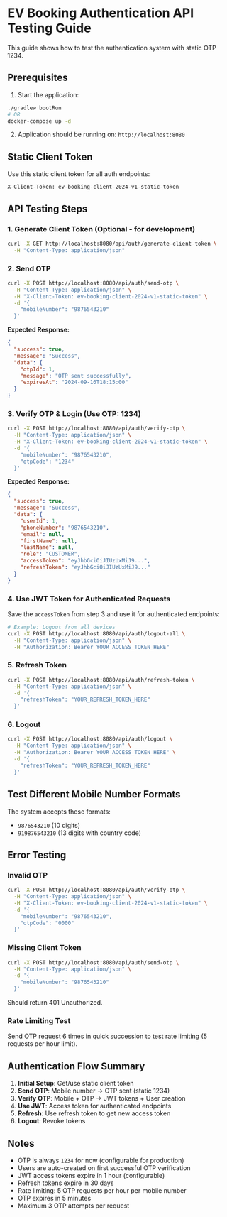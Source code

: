 # EV Booking Authentication API Testing Guide

This guide shows how to test the authentication system with static OTP 1234.

## Prerequisites

1. Start the application:
```bash
./gradlew bootRun
# OR
docker-compose up -d
```

2. Application should be running on: `http://localhost:8080`

## Static Client Token

Use this static client token for all auth endpoints:
```
X-Client-Token: ev-booking-client-2024-v1-static-token
```

## API Testing Steps

### 1. Generate Client Token (Optional - for development)

```bash
curl -X GET http://localhost:8080/api/auth/generate-client-token \
  -H "Content-Type: application/json"
```

### 2. Send OTP

```bash
curl -X POST http://localhost:8080/api/auth/send-otp \
  -H "Content-Type: application/json" \
  -H "X-Client-Token: ev-booking-client-2024-v1-static-token" \
  -d '{
    "mobileNumber": "9876543210"
  }'
```

**Expected Response:**
```json
{
  "success": true,
  "message": "Success",
  "data": {
    "otpId": 1,
    "message": "OTP sent successfully",
    "expiresAt": "2024-09-16T18:15:00"
  }
}
```

### 3. Verify OTP & Login (Use OTP: 1234)

```bash
curl -X POST http://localhost:8080/api/auth/verify-otp \
  -H "Content-Type: application/json" \
  -H "X-Client-Token: ev-booking-client-2024-v1-static-token" \
  -d '{
    "mobileNumber": "9876543210",
    "otpCode": "1234"
  }'
```

**Expected Response:**
```json
{
  "success": true,
  "message": "Success",
  "data": {
    "userId": 1,
    "phoneNumber": "9876543210",
    "email": null,
    "firstName": null,
    "lastName": null,
    "role": "CUSTOMER",
    "accessToken": "eyJhbGciOiJIUzUxMiJ9...",
    "refreshToken": "eyJhbGciOiJIUzUxMiJ9..."
  }
}
```

### 4. Use JWT Token for Authenticated Requests

Save the `accessToken` from step 3 and use it for authenticated endpoints:

```bash
# Example: Logout from all devices
curl -X POST http://localhost:8080/api/auth/logout-all \
  -H "Content-Type: application/json" \
  -H "Authorization: Bearer YOUR_ACCESS_TOKEN_HERE"
```

### 5. Refresh Token

```bash
curl -X POST http://localhost:8080/api/auth/refresh-token \
  -H "Content-Type: application/json" \
  -d '{
    "refreshToken": "YOUR_REFRESH_TOKEN_HERE"
  }'
```

### 6. Logout

```bash
curl -X POST http://localhost:8080/api/auth/logout \
  -H "Content-Type: application/json" \
  -H "Authorization: Bearer YOUR_ACCESS_TOKEN_HERE" \
  -d '{
    "refreshToken": "YOUR_REFRESH_TOKEN_HERE"
  }'
```

## Test Different Mobile Number Formats

The system accepts these formats:
- `9876543210` (10 digits)
- `919876543210` (13 digits with country code)

## Error Testing

### Invalid OTP
```bash
curl -X POST http://localhost:8080/api/auth/verify-otp \
  -H "Content-Type: application/json" \
  -H "X-Client-Token: ev-booking-client-2024-v1-static-token" \
  -d '{
    "mobileNumber": "9876543210",
    "otpCode": "0000"
  }'
```

### Missing Client Token
```bash
curl -X POST http://localhost:8080/api/auth/send-otp \
  -H "Content-Type: application/json" \
  -d '{
    "mobileNumber": "9876543210"
  }'
```

Should return 401 Unauthorized.

### Rate Limiting Test
Send OTP request 6 times in quick succession to test rate limiting (5 requests per hour limit).

## Authentication Flow Summary

1. **Initial Setup**: Get/use static client token
2. **Send OTP**: Mobile number → OTP sent (static 1234)
3. **Verify OTP**: Mobile + OTP → JWT tokens + User creation
4. **Use JWT**: Access token for authenticated endpoints
5. **Refresh**: Use refresh token to get new access token
6. **Logout**: Revoke tokens

## Notes

- OTP is always `1234` for now (configurable for production)
- Users are auto-created on first successful OTP verification
- JWT access tokens expire in 1 hour (configurable)
- Refresh tokens expire in 30 days
- Rate limiting: 5 OTP requests per hour per mobile number
- OTP expires in 5 minutes
- Maximum 3 OTP attempts per request